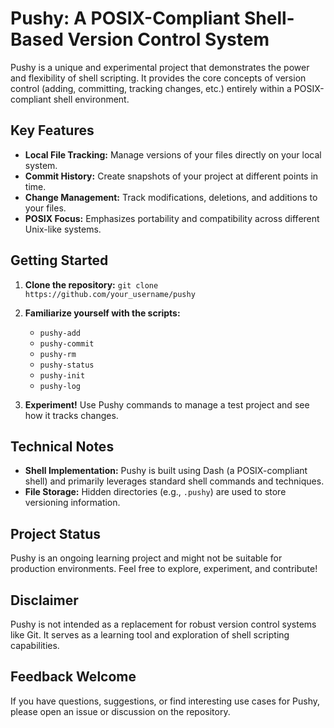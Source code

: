 # Pushy: A POSIX-Compliant Shell-Based Version Control System

Pushy is a unique and experimental project that demonstrates the power and flexibility of shell scripting. It provides the core concepts of version control (adding, committing, tracking changes, etc.) entirely within a POSIX-compliant shell environment.

## Key Features

* **Local File Tracking:** Manage versions of your files directly on your local system.
* **Commit History:**  Create snapshots of your project at different points in time.
* **Change Management:** Track modifications, deletions, and additions to your files.
* **POSIX Focus:** Emphasizes portability and compatibility across different Unix-like systems.

## Getting Started

1. **Clone the repository:** `git clone https://github.com/your_username/pushy`

2. **Familiarize yourself with the scripts:**
    * `pushy-add`
    * `pushy-commit`
    * `pushy-rm`
    * `pushy-status`
    * `pushy-init`
    * `pushy-log`

3. **Experiment!** Use Pushy commands to manage a test project and see how it tracks changes.

## Technical Notes

* **Shell Implementation:**  Pushy is built using Dash (a POSIX-compliant shell) and primarily leverages standard shell commands and techniques.
* **File Storage:** Hidden directories (e.g., `.pushy`) are used to store versioning information.

## Project Status

Pushy is an ongoing learning project and might not be suitable for production environments. Feel free to explore, experiment, and contribute!

## Disclaimer

Pushy is not intended as a replacement for robust version control systems like Git. It serves as a learning tool and exploration of shell scripting capabilities. 

## Feedback Welcome

If you have questions, suggestions, or find interesting use cases for Pushy, please open an issue or discussion on the repository. 
